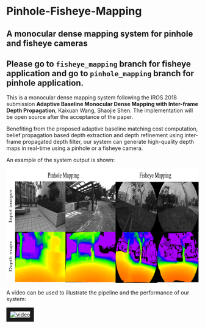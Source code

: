 # Pinhole-Fisheye-Mapping
## A monocular dense mapping system for pinhole and fisheye cameras

## Please go to ```fisheye_mapping``` branch for fisheye application and go to ```pinhole_mapping``` branch for pinhole application.

This is a monocular dense mapping system following the IROS 2018 submission **Adaptive Baseline Monocular Dense Mapping with Inter-frame Depth Propagation**, Kaixuan Wang, Shaojie Shen. The implementation will be open source after the acceptance of the paper.

Benefiting from the proposed adaptive baseline matching cost computation, belief propagation based depth extraction and depth refinement using inter-frame propagated depth filter, our system can generate high-quality depth maps in real-time using a pinhole or a fisheye camera.

An example of the system output is shown:

<img src="fig/mapping_example.png" alt="mapping example" width = "793" height = "300">

A video can be used to illustrate the pipeline and the performance of our system:

<a href="https://youtu.be/sjxMjsl-fD4" target="_blank"><img src="http://img.youtube.com/vi/sjxMjsl-fD4/0.jpg" 
alt="video" width="480" height="360" border="10" /></a>